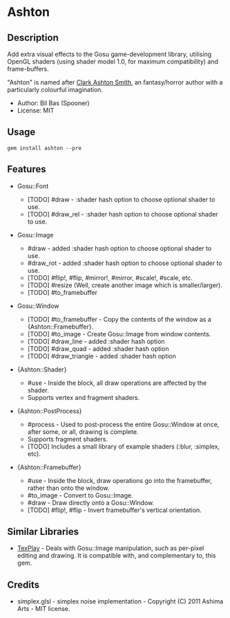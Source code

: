 Ashton
======

Description
-----------

Add extra visual effects to the Gosu game-development library, utilising OpenGL shaders (using shader model 1.0, for maximum compatibility) and frame-buffers.

"Ashton" is named after [Clark Ashton Smith](http://en.wikipedia.org/wiki/Clark_Ashton_Smith), an fantasy/horror author
with a particularly colourful imagination.

- Author: Bil Bas (Spooner)
- License: MIT

Usage
-----

    gem install ashton --pre

Features
--------

- Gosu::Font
  * [TODO] #draw - :shader hash option to choose optional shader to use.
  * [TODO] #draw_rel - :shader hash option to choose optional shader to use.

- Gosu::Image
  * #draw - added :shader hash option to choose optional shader to use.
  * #draw_rot - added :shader hash option to choose optional shader to use.
  * [TODO] #flip!, #flip, #mirror!, #mirror, #scale!, #scale, etc.
  * [TODO] #resize (Well, create another image which is smaller/larger).
  * [TODO] #to_framebuffer

- Gosu::Window
  * [TODO] #to_framebuffer - Copy the contents of the window as a {Ashton::Framebuffer}.
  * [TODO] #to_image - Create Gosu::Image from window contents.
  * [TODO] #draw_line - added :shader hash option
  * [TODO] #draw_quad - added :shader hash option
  * [TODO] #draw_triangle - added :shader hash option

- {Ashton::Shader}
  * #use - Inside the block, all draw operations are affected by the shader.
  * Supports vertex and fragment shaders.

- {Ashton::PostProcess}
  * #process - Used to post-process the entire Gosu::Window at once, after some, or all, drawing is complete.
  * Supports fragment shaders.
  * [TODO] Includes a small library of example shaders (:blur, :simplex, etc).

- {Ashton::Framebuffer}
  * #use - Inside the block, draw operations go into the framebuffer, rather than onto the window.
  * #to_image - Convert to Gosu::Image. 
  * #draw - Draw directly onto a Gosu::Window.
  * [TODO] #flip!, #flip - Invert framebuffer's vertical orientation.
  
Similar Libraries
-----------------

- [TexPlay](https://github.com/banister/texplay) - Deals with Gosu::Image manipulation, such as per-pixel editing and drawing. It is compatible with, and complementary to, this gem.

Credits
-------

- simplex.glsl - simplex noise implementation - Copyright (C) 2011 Ashima Arts - MIT license.
  

